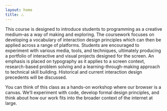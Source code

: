 ```yaml
---
layout: home
title: ⛬
---
```


This course is designed to introduce students to programming as a creative medium–as a way of making and exploring. The coursework focuses on developing a vocabulary of interaction design principles which can then be applied across a range of platforms. Students are encouraged to experiment with various media, tools, and techniques, ultimately producing a portfolio of interactive and visual projects designed for the screen. An emphasis is placed on typography as it applies to a screen context, research-based problem solving and a learning-through-making approach to technical skill building. Historical and current interaction design precedents will be discussed.

You can think of this class as a hands-on workshop where our browser is a canvas. We’ll experiment with code, develop formal design principles, and think about how our work fits into the broader context of the internet at large.
